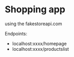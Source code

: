 # Shopping app

using the fakestoreapi.com

Endpoints:
- localhost:xxxx/homepage
- localhost:xxxx/productslist